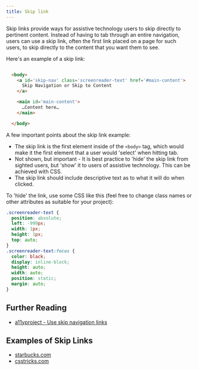 ```yaml
---
title: Skip link
---
```


Skip links provide ways for assistive technology users to skip directly to pertinent content. Instead of having to tab through an entire navigation, users can use a skip link, often the first link placed on a page for such users, to skip directly to the content that you want them to see. 

Here's an example of a skip link:

``` html

  <body>
    <a id='skip-nav' class='screenreader-text' href='#main-content'>
      Skip Navigation or Skip to Content
    </a>

    <main id='main-content'>
      …Content here…
    </main>

  </body>

```

A few important points about the skip link example:

* The skip link is the first element inside of the `<body>` tag, which would make it the first element that a user would 'select' when hitting tab.
* Not shown, but important - It is best practice to 'hide' the skip link from sighted users, but 'show' it to users of assistive technology. This can be achieved with CSS.
* The skip link should include descriptive text as to what it will do when clicked.

To 'hide' the link, use some CSS like this (feel free to change class names or other attributes as suitable for your project):

```css
.screenreader-text {
  position: absolute;
  left: -999px;
  width: 1px;
  height: 1px;
  top: auto;
}
.screenreader-text:focus {
  color: black;
  display: inline-block;
  height: auto;
  width: auto;
  position: static;
  margin: auto;
}

```

## Further Reading

- [a11yproject - Use skip navigation links
](https://www.a11yproject.com/posts/2013-05-11-skip-nav-links/)

## Examples of Skip Links

- [starbucks.com](https://www.starbucks.com/)
- [csstricks.com](https://css-tricks.com/)
